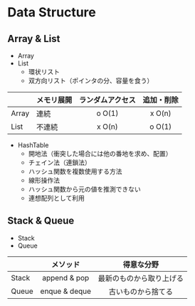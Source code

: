 # Data Structure

## Array & List

* Array
* List
    * 環状リスト
    * 双方向リスト（ポインタの分、容量を食う）

|  | メモリ展開 | ランダムアクセス | 追加・削除 |
|:---|:---|:---:|:---:|
| Array | 連続 | o O(1) | x O(n) |
| List | 不連続 |x O(n)| o O(1) |

* HashTable
    * 開地法（衝突した場合には他の番地を求め、配置）
    * チェイン法（連鎖法）
    * ハッシュ関数を複数使用する方法
    * 線形操作法
    * ハッシュ関数から元の値を推測できない
    * 連想配列として利用

## Stack & Queue
* Stack
* Queue

|    | メソッド  | 得意な分野 |
|:---|:---:|:---:|
| Stack | append & pop | 最新のものから取り上げる |
| Queue | enque & deque | 古いものから捨てる |